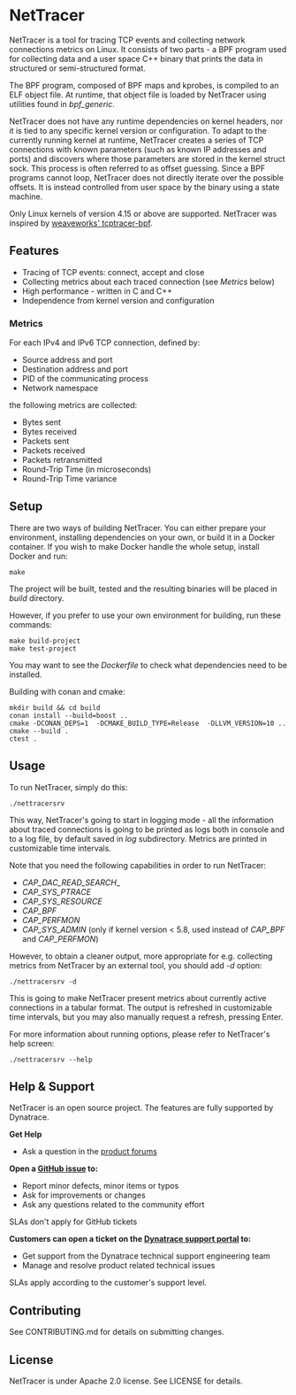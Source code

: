 # NetTracer

NetTracer is a tool for tracing TCP events and collecting network connections metrics on Linux. It consists of two parts - a BPF program used for collecting data and a user space C++ binary that prints the data in structured or semi-structured format.

The BPF program, composed of BPF maps and kprobes, is compiled to an ELF object file. At runtime, that object file is loaded by NetTracer using utilities found in _bpf\_generic_.

NetTracer does not have any runtime dependencies on kernel headers, nor it is tied to any specific kernel version or configuration. To adapt to the currently running kernel at runtime, NetTracer creates a series of TCP connections with known parameters (such as known IP addresses and ports) and discovers where those parameters are stored in the kernel struct sock. This process is often referred to as offset guessing. Since a BPF programs cannot loop, NetTracer does not directly iterate over the possible offsets. It is instead controlled from user space by the binary using a state machine.

Only Linux kernels of version 4.15 or above are supported. NetTracer was inspired by [weaveworks' tcptracer-bpf](https://github.com/weaveworks/tcptracer-bpf).

## Features
 
- Tracing of TCP events: connect, accept and close
- Collecting metrics about each traced connection (see _Metrics_ below)
- High performance - written in C and C++
- Independence from kernel version and configuration

### Metrics

For each IPv4 and IPv6 TCP connection, defined by:

- Source address and port
- Destination address and port
- PID of the communicating process
- Network namespace

the following metrics are collected:

- Bytes sent
- Bytes received
- Packets sent
- Packets received
- Packets retransmitted
- Round-Trip Time (in microseconds)
- Round-Trip Time variance

## Setup

There are two ways of building NetTracer. You can either prepare your environment, installing dependencies on your own, or build it in a Docker container. If you wish to make Docker handle the whole setup, install Docker and run:

```
make
```

The project will be built, tested and the resulting binaries will be placed in _build_ directory.

However, if you prefer to use your own environment for building, run these commands:

```
make build-project
make test-project
```

You may want to see the _Dockerfile_ to check what dependencies need to be installed.

Building with conan and cmake:

```
mkdir build && cd build
conan install --build=boost ..
cmake -DCONAN_DEPS=1  -DCMAKE_BUILD_TYPE=Release  -DLLVM_VERSION=10 ..
cmake --build .
ctest .
```

## Usage

To run NetTracer, simply do this:

```
./nettracersrv
```

This way, NetTracer's going to start in logging mode - all the information about traced connections is going to be printed as logs both in console and to a log file, by default saved in _log_ subdirectory. Metrics are printed in customizable time intervals.

Note that you need the following capabilities in order to run NetTracer:

- _CAP\_DAC\_READ_SEARCH__
- _CAP\_SYS\_PTRACE_
- _CAP\_SYS\_RESOURCE_
- _CAP\_BPF_
- _CAP\_PERFMON_
- _CAP\_SYS\_ADMIN_ (only if kernel version < 5.8, used instead of _CAP\_BPF_ and _CAP\_PERFMON_)

However, to obtain a cleaner output, more appropriate for e.g. collecting metrics from NetTracer by an external tool, you should add _-d_ option:

```
./nettracersrv -d
```

This is going to make NetTracer present metrics about currently active connections in a tabular format. The output is refreshed in customizable time intervals, but you may also manually request a refresh, pressing Enter.

For more information about running options, please refer to NetTracer's help screen:

```
./nettracersrv --help
```

## Help & Support

NetTracer is an open source project. The features are fully supported by Dynatrace.

**Get Help**

- Ask a question in the [product forums](https://community.dynatrace.com/t5/Using-Dynatrace/ct-p/UsingDynatrace)

**Open a [GitHub issue](https://github.com/dynatrace-oss/nettracer-bpf/issues/new) to:**

- Report minor defects, minor items or typos
- Ask for improvements or changes
- Ask any questions related to the community effort

SLAs don't apply for GitHub tickets

**Customers can open a ticket on the [Dynatrace support portal](https://support.dynatrace.com/supportportal/) to:**

- Get support from the Dynatrace technical support engineering team
- Manage and resolve product related technical issues

SLAs apply according to the customer's support level.

## Contributing

See CONTRIBUTING.md for details on submitting changes.

## License

NetTracer is under Apache 2.0 license. See LICENSE for details.
